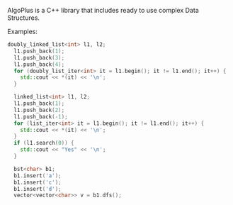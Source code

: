 AlgoPlus is a C++ library that includes ready to use complex Data Structures.

Examples:
```cpp
doubly_linked_list<int> l1, l2;
  l1.push_back(1);
  l1.push_back(3);
  l1.push_back(4);
  for (doubly_list_iter<int> it = l1.begin(); it != l1.end(); it++) {
    std::cout << *(it) << '\n';
  }

  linked_list<int> l1, l2;
  l1.push_back(1);
  l1.push_back(2);
  l1.push_back(-1);
  for (list_iter<int> it = l1.begin(); it != l1.end(); it++) {
    std::cout << *(it) << '\n';
  }
  if (l1.search(0)) {
    std::cout << "Yes" << '\n';
  }

  bst<char> b1;
  b1.insert('a');
  b1.insert('c');
  b1.insert('d');
  vector<vector<char>> v = b1.dfs();
```
